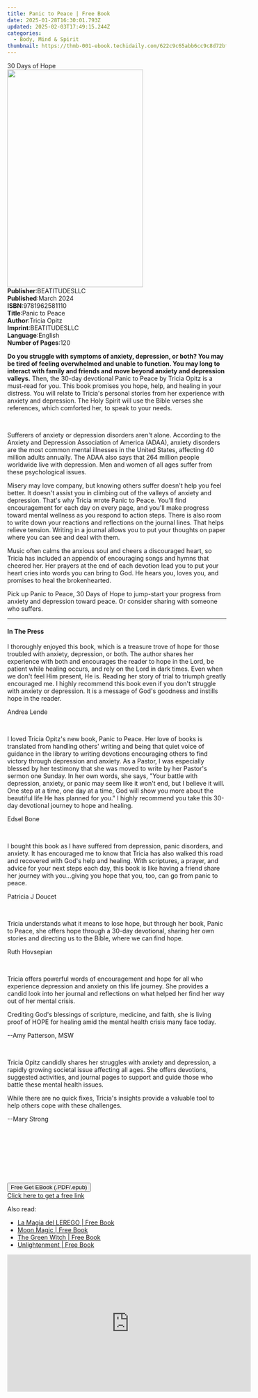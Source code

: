 ```yaml
---
title: Panic to Peace | Free Book
date: 2025-01-28T16:30:01.793Z
updated: 2025-02-03T17:49:15.244Z
categories:
  - Body, Mind & Spirit
thumbnail: https://thmb-001-ebook.techidaily.com/622c9c65abb6cc9c8d72bff53581b310519af3864d8cf7c473c4c898e7578818.jpg
---
```

<main id="book-container">
  <div class="flex flex-col">
    <div class="book-brief flex-1 py-6 px-4 sm:p-6 md:py-10 md:px-8">
      <!-- brief-->
      <div class="book-brief-main">30 Days of Hope</div>
    </div>
    <div
      class="book-meta-info flex-1 grid gap-4 col-start-1 col-end-3 row-start-1 sm:mb-6 sm:grid-cols-4 lg:gap-6 lg:col-start-2 lg:row-end-6 lg:row-span-6 lg:mb-0"
    >
      <div
        class="book-meta-info-left place-content-center mt-4 p-4 text-sm leading-6 col-start-2 col-span-2 dark:text-slate-400"
      >
        <img
          class="w-full h-500 object-cover rounded-lg sm:h-255 sm:col-span-2 lg:col-span-full"
          src="https://img-001-ebook.techidaily.com/0daedd754fdf2a3654c0c1bb92810f153b7e9f16eab50dbcdf862811342f64f6.jpg"
          alt=""
          width="312"
          height="500"
        />
      </div>
      <div
        class="book-meta-info-right mt-2 col-start-1 row-start-2 col-span-3 self-center"
      >
        <!-- meta data  -->
        <div class="flex flex-col px-4 md:px-8">
          <div class="flex-1">
            <strong>Publisher</strong>:<span class="px-2">BEATITUDESLLC</span>
          </div>
          <div class="flex-1">
            <strong>Published</strong>:<span class="px-2">March 2024</span>
          </div>
          <div class="flex-1">
            <strong>ISBN</strong>:<span class="px-2">9781962581110</span>
          </div>
          <div class="flex-1">
            <strong>Title</strong>:<span class="px-2">Panic to Peace</span>
          </div>
          <div class="flex-1">
            <strong>Author</strong>:<span class="px-2">Tricia Opitz</span>
          </div>
          <div class="flex-1">
            <strong>Imprint</strong>:<span class="px-2">BEATITUDESLLC</span>
          </div>
          <div class="flex-1">
            <strong>Language</strong>:<span class="px-2">English</span>
          </div>
          <div class="flex-1">
            <strong>Number of Pages</strong>:<span class="px-2">120</span>
          </div>
        </div>
      </div>
    </div>
    <div class="book-description flex-1 py-6 px-4 sm:p-6 md:py-10 md:px-8">
      <div class="book-description-main">
        <div accordion-content="" id="description">
          <p>
            <strong
              >Do you struggle with symptoms of anxiety, depression, or both?
              You may be tired of feeling overwhelmed and unable to function.
              You may long to interact with family and friends and move beyond
              anxiety and depression valleys.</strong
            >
            Then, the 30-day devotional Panic to Peace by Tricia Opitz is a
            must-read for you. This book promises you hope, help, and healing in
            your distress. You will relate to Tricia's personal stories from her
            experience with anxiety and depression. The Holy Spirit will use the
            Bible verses she references, which comforted her, to speak to your
            needs.
          </p>
          <p><br /></p>
          <p>
            Sufferers of anxiety or depression disorders aren't alone. According
            to the Anxiety and Depression Association of America (ADAA), anxiety
            disorders are the most common mental illnesses in the United States,
            affecting 40 million adults annually. The ADAA also says that 264
            million people worldwide live with depression. Men and women of all
            ages suffer from these psychological issues.
          </p>
          <p></p>
          <p>
            Misery may love company, but knowing others suffer doesn't help you
            feel better. It doesn't assist you in climbing out of the valleys of
            anxiety and depression. That's why Tricia wrote Panic to Peace.
            You'll find encouragement for each day on every page, and you'll
            make progress toward mental wellness as you respond to action steps.
            There is also room to write down your reactions and reflections on
            the journal lines. That helps relieve tension. Writing in a journal
            allows you to put your thoughts on paper where you can see and deal
            with them.
          </p>
          <p></p>
          <p>
            Music often calms the anxious soul and cheers a discouraged heart,
            so Tricia has included an appendix of encouraging songs and hymns
            that cheered her. Her prayers at the end of each devotion lead you
            to put your heart cries into words you can bring to God. He hears
            you, loves you, and promises to heal the brokenhearted.
          </p>
          <p></p>
          <p>
            Pick up Panic to Peace, 30 Days of Hope to jump-start your progress
            from anxiety and depression toward peace. Or consider sharing with
            someone who suffers.
          </p>
        </div>
        <div class="accordion-fader"></div>
      </div>
    </div>
    <div class="book-excerpts flex-1 py-6 px-4 sm:p-6 md:py-10 md:px-8">
      <!-- excerpts-->
      <div class="book-excerpts-main">
        <hr />
        <h4 class="placeholder placeholder-heading">
          <span>In The Press</span>
        </h4>
        <p></p>
        <p>
          I thoroughly enjoyed this book, which is a treasure trove of hope for
          those troubled with anxiety, depression, or both. The author shares
          her experience with both and encourages the reader to hope in the
          Lord, be patient while healing occurs, and rely on the Lord in dark
          times. Even when we don't feel Him present, He is. Reading her story
          of trial to triumph greatly encouraged me. I highly recommend this
          book even if you don't struggle with anxiety or depression. It is a
          message of God's goodness and instills hope in the reader.
        </p>
        <p>Andrea Lende</p>
        <p><br /></p>
        <p>
          I loved Tricia Opitz's new book, Panic to Peace. Her love of books is
          translated from handling others' writing and being that quiet voice of
          guidance in the library to writing devotions encouraging others to
          find victory through depression and anxiety. As a Pastor, I was
          especially blessed by her testimony that she was moved to write by her
          Pastor's sermon one Sunday. In her own words, she says, "Your battle
          with depression, anxiety, or panic may seem like it won't end, but I
          believe it will. One step at a time, one day at a time, God will show
          you more about the beautiful life He has planned for you." I highly
          recommend you take this 30-day devotional journey to hope and healing.
        </p>
        <p>Edsel Bone</p>
        <p><br /></p>
        <p>
          I bought this book as I have suffered from depression, panic
          disorders, and anxiety. It has encouraged me to know that Tricia has
          also walked this road and recovered with God's help and healing. With
          scriptures, a prayer, and advice for your next steps each day, this
          book is like having a friend share her journey with you...giving you
          hope that you, too, can go from panic to peace.
        </p>
        <p>Patricia J Doucet</p>
        <p><br /></p>
        <p>
          Tricia understands what it means to lose hope, but through her book,
          Panic to Peace, she offers hope through a 30-day devotional, sharing
          her own stories and directing us to the Bible, where we can find hope.
        </p>
        <p>Ruth Hovsepian</p>
        <p><br /></p>
        <p>
          Tricia offers powerful words of encouragement and hope for all who
          experience depression and anxiety on this life journey. She provides a
          candid look into her journal and reflections on what helped her find
          her way out of her mental crisis.
        </p>
        <p>
          Crediting God's blessings of scripture, medicine, and faith, she is
          living proof of HOPE for healing amid the mental health crisis many
          face today.
        </p>
        <p>--Amy Patterson, MSW</p>
        <p><br /></p>
        <p>
          Tricia Opitz candidly shares her struggles with anxiety and
          depression, a rapidly growing societal issue affecting all ages. She
          offers devotions, suggested activities, and journal pages to support
          and guide those who battle these mental health issues.
        </p>
        <p>
          While there are no quick fixes, Tricia's insights provide a valuable
          tool to help others cope with these challenges.
        </p>
        <p>--Mary Strong</p>
        <p><br /></p>
        <p><br /></p>
        <p><br /></p>
        <p><br /></p>
        <p></p>
      </div>
    </div>
    <div
      class="book-about-author flex-1 py-6 px-4 sm:p-6 md:py-10 md:px-8"
    ></div>
    <div class="book-free-get flex-1 py-6 px-4 sm:p-6 md:py-10 md:px-8">
      <button
        id="btn-free-get"
        class="bg-blue-500 hover:bg-blue-700 text-white font-bold py-2 px-4 rounded"
      >
        Free Get EBook (.PDF/.epub)
      </button>
      <div id="countdown-display" class="px-2 text-lg mt-2"></div>
      <a
        id="free-link"
        class="hidden bg-blue-500 hover:bg-blue-700 text-white font-bold py-2 px-4 rounded"
        href="https://www.ebooks.com/en-us/book/211277920/panic-to-peace/tricia-opitz/"
        target="_blank"
        >Click here to get a free link</a
      >
    </div>
    <script>
      let countdownTime = 0;
      let countdownInterval = null;
      document
        .getElementById('btn-free-get')
        .addEventListener('click', startCountdown);
      function startCountdown() {
        countdownTime = new Date().getTime() + 60000 * 3;
        countdownInterval = setInterval(updateCountdown, 1000);
        document.getElementById('btn-free-get').disabled = true;
        document
          .getElementById('btn-free-get')
          .classList.add('bg-gray-500', 'cursor-not-allowed');
      }
      function updateCountdown() {
        let currentTime = new Date().getTime();
        let timeLeft = countdownTime - currentTime;
        let secondsLeft = Math.floor(timeLeft / 1000);
        document.getElementById('countdown-display').innerHTML =
          `Remaining time: ${secondsLeft} seconds.`;
        if (secondsLeft <= 0) {
          clearInterval(countdownInterval);
          document.getElementById('btn-free-get').classList.add('hidden');
          document.getElementById('free-link').classList.remove('hidden');
          document.getElementById('countdown-display').innerHTML = '';
        }
      }
    </script>
  </div>
</main>

<ins class="adsbygoogle"
      style="display:block"
      data-ad-client="ca-pub-7571918770474297"
      data-ad-slot="8358498916"
      data-ad-format="auto"
      data-full-width-responsive="true"></ins>
    

<span class="atpl-alsoreadstyle">Also read:</span>
<div><ul>
<li><a href="https://novels-ebooks.techidaily.com/95758766-9781501171796-la-magia-del-lerego/"><u>La Magia del LEREGO | Free Book</u></a></li>
<li><a href="https://novels-ebooks.techidaily.com/95758671-9781507205020-moon-magic/"><u>Moon Magic | Free Book</u></a></li>
<li><a href="https://novels-ebooks.techidaily.com/95758691-9781507204726-the-green-witch/"><u>The Green Witch | Free Book</u></a></li>
<li><a href="https://novels-ebooks.techidaily.com/95758668-9781507205082-unlightenment/"><u>Unlightenment | Free Book</u></a></li>
</ul></div>

<!-- affiliate ads begin -->
<iframe width="560" height="315" src="https://www.youtube.com/embed/nWu29cqFjZA?si=TNZyCbPq68PQ0JIb" title="YouTube video player" frameborder="0" allow="accelerometer; autoplay; clipboard-write; encrypted-media; gyroscope; picture-in-picture; web-share" referrerpolicy="strict-origin-when-cross-origin" allowfullscreen></iframe>
<!-- affiliate ads end -->

